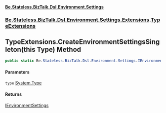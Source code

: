 #### [Be.Stateless.BizTalk.Dsl.Environment.Settings](README.md 'README')
### [Be.Stateless.BizTalk.Dsl.Environment.Settings.Extensions](Be.Stateless.BizTalk.Dsl.Environment.Settings.Extensions.md 'Be.Stateless.BizTalk.Dsl.Environment.Settings.Extensions').[TypeExtensions](TypeExtensions.md 'Be.Stateless.BizTalk.Dsl.Environment.Settings.Extensions.TypeExtensions')

## TypeExtensions.CreateEnvironmentSettingsSingleton(this Type) Method

```csharp
public static Be.Stateless.BizTalk.Dsl.Environment.Settings.IEnvironmentSettings CreateEnvironmentSettingsSingleton(this System.Type type);
```
#### Parameters

<a name='Be.Stateless.BizTalk.Dsl.Environment.Settings.Extensions.TypeExtensions.CreateEnvironmentSettingsSingleton(thisSystem.Type).type'></a>

`type` [System.Type](https://docs.microsoft.com/en-us/dotnet/api/System.Type 'System.Type')

#### Returns
[IEnvironmentSettings](IEnvironmentSettings.md 'Be.Stateless.BizTalk.Dsl.Environment.Settings.IEnvironmentSettings')